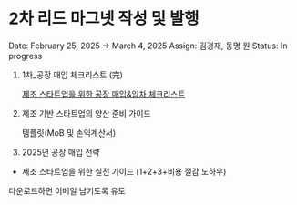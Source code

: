 # 2차 리드 마그넷 작성 및 발행

Date: February 25, 2025 → March 4, 2025
Assign: 김경재, 동명 원
Status: In progress

1. 1차_공장 매입 체크리스트 (完)
    
    [제조 스타트업을 위한 공장 매입&임차 체크리스트](%E1%84%8C%E1%85%A6%E1%84%8C%E1%85%A9%20%E1%84%89%E1%85%B3%E1%84%90%E1%85%A1%E1%84%90%E1%85%B3%E1%84%8B%E1%85%A5%E1%86%B8%E1%84%8B%E1%85%B3%E1%86%AF%20%E1%84%8B%E1%85%B1%E1%84%92%E1%85%A1%E1%86%AB%20%E1%84%80%E1%85%A9%E1%86%BC%E1%84%8C%E1%85%A1%E1%86%BC%20%E1%84%86%E1%85%A2%E1%84%8B%E1%85%B5%E1%86%B8&%E1%84%8B%E1%85%B5%E1%86%B7%E1%84%8E%E1%85%A1%20%E1%84%8E%E1%85%A6%E1%84%8F%E1%85%B3%E1%84%85%E1%85%B5%E1%84%89%201a1e98ce7f7181ccbe78ff06411a01c8.md)
    
2. 제조 기반 스타트업의 양산 준비 가이드
    
    템플릿(MoB 및 손익계산서)
    
3. 2025년 공장 매입 전략

- 제조 스타트업을 위한 실전 가이드 (1+2+3+비용 절감 노하우)

다운로드하면 이메일 남기도록 유도